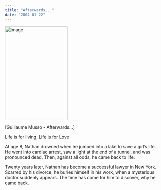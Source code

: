 ```yaml
---
title: "Afterwards..."
date: "2004-01-22"
---
```


<img width="200" height="300" src="https://www.guillaumemusso.com/sites/default/files/images/livres/guillaume-musso_et-apres.jpg" alt="image">

\[Guillaume Musso - Afterwards...]

Life is for living, Life is for Love

At age 8, Nathan drowned when he jumped into a lake to save a girl’s life. He went into cardiac arrest, saw a light at the end of a tunnel, and was pronounced dead. Then, against all odds, he came back to life.

Twenty years later, Nathan has become a successful lawyer in New York. Scarred by his divorce, he buries himself in his work, when a mysterious doctor suddenly appears. The time has come for him to discover, why he came back.
